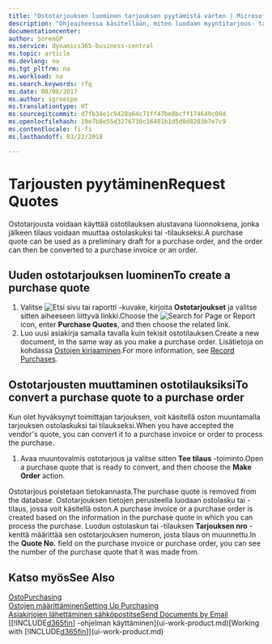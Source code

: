```yaml
---
title: "Ostotarjouksen luominen tarjouksen pyytämistä varten | Microsoft Docs"
description: "Ohjeaiheessa käsitellään, miten luodaan myyntitarjous- tai tarjouspyyntöasiakirja kirjaamaan asiakkaalle tehty tarjous tuotteiden myynnistä tietyin ehdoin."
documentationcenter: 
author: SorenGP
ms.service: dynamics365-business-central
ms.topic: article
ms.devlang: na
ms.tgt_pltfrm: na
ms.workload: na
ms.search.keywords: rfq
ms.date: 08/08/2017
ms.author: sgroespe
ms.translationtype: HT
ms.sourcegitcommit: d7fb34e1c9428a64c71ff47be8bcff174649c00d
ms.openlocfilehash: 19e7b8e55d3276730c16401b1d5d0d8203b7e7c9
ms.contentlocale: fi-fi
ms.lasthandoff: 03/22/2018

---
```

# <a name="request-quotes"></a><span data-ttu-id="d07eb-103">Tarjousten pyytäminen</span><span class="sxs-lookup"><span data-stu-id="d07eb-103">Request Quotes</span></span>
<span data-ttu-id="d07eb-104">Ostotarjousta voidaan käyttää ostotilauksen alustavana luonnoksena, jonka jälkeen tilaus voidaan muuttaa ostolaskuksi tai -tilaukseksi.</span><span class="sxs-lookup"><span data-stu-id="d07eb-104">A purchase quote can be used as a preliminary draft for a purchase order, and the order can then be converted to a purchase invoice or an order.</span></span>


## <a name="to-create-a-purchase-quote"></a><span data-ttu-id="d07eb-105">Uuden ostotarjouksen luominen</span><span class="sxs-lookup"><span data-stu-id="d07eb-105">To create a purchase quote</span></span>
1. <span data-ttu-id="d07eb-106">Valitse ![Etsi sivu tai raportti](media/ui-search/search_small.png "Etsi sivu tai raportti -kuvake") -kuvake, kirjoita **Ostotarjoukset** ja valitse sitten aiheeseen liittyvä linkki.</span><span class="sxs-lookup"><span data-stu-id="d07eb-106">Choose the ![Search for Page or Report](media/ui-search/search_small.png "Search for Page or Report icon") icon, enter **Purchase Quotes**, and then choose the related link.</span></span>
2. <span data-ttu-id="d07eb-107">Luo uusi asiakirja samalla tavalla kuin tekisit ostotilauksen.</span><span class="sxs-lookup"><span data-stu-id="d07eb-107">Create a new document, in the same way as you make a purchase order.</span></span> <span data-ttu-id="d07eb-108">Lisätietoja on kohdassa [Ostojen kirjaaminen](purchasing-how-record-purchases.md).</span><span class="sxs-lookup"><span data-stu-id="d07eb-108">For more information, see [Record Purchases](purchasing-how-record-purchases.md).</span></span>

## <a name="to-convert-a-purchase-quote-to-a-purchase-order"></a><span data-ttu-id="d07eb-109">Ostotarjousten muuttaminen ostotilauksiksi</span><span class="sxs-lookup"><span data-stu-id="d07eb-109">To convert a purchase quote to a purchase order</span></span>
<span data-ttu-id="d07eb-110">Kun olet hyväksynyt toimittajan tarjouksen, voit käsitellä oston muuntamalla tarjouksen ostolaskuksi tai tilaukseksi.</span><span class="sxs-lookup"><span data-stu-id="d07eb-110">When you have accepted the vendor's quote, you can convert it to a purchase invoice or order to process the purchase.</span></span>

1. <span data-ttu-id="d07eb-111">Avaa muuntovalmis ostotarjous ja valitse sitten **Tee tilaus** -toiminto.</span><span class="sxs-lookup"><span data-stu-id="d07eb-111">Open a purchase quote that is ready to convert, and then choose the **Make Order** action.</span></span>

<span data-ttu-id="d07eb-112">Ostotarjous poistetaan tietokannasta.</span><span class="sxs-lookup"><span data-stu-id="d07eb-112">The purchase quote is removed from the database.</span></span> <span data-ttu-id="d07eb-113">Ostotarjouksen tietojen perusteella luodaan ostolasku tai -tilaus, jossa voit käsitellä oston.</span><span class="sxs-lookup"><span data-stu-id="d07eb-113">A purchase invoice or a purchase order is created based on the information in the purchase quote in which you can process the purchase.</span></span> <span data-ttu-id="d07eb-114">Luodun ostolaskun tai -tilauksen **Tarjouksen nro** -kenttä määrittää sen ostotarjouksen numeron, josta tilaus on muunnettu.</span><span class="sxs-lookup"><span data-stu-id="d07eb-114">In the **Quote No.** field on the purchase invoice or purchase order, you can see the number of the purchase quote that it was made from.</span></span>

## <a name="see-also"></a><span data-ttu-id="d07eb-115">Katso myös</span><span class="sxs-lookup"><span data-stu-id="d07eb-115">See Also</span></span>
[<span data-ttu-id="d07eb-116">Osto</span><span class="sxs-lookup"><span data-stu-id="d07eb-116">Purchasing</span></span>](purchasing-manage-purchasing.md)  
[<span data-ttu-id="d07eb-117">Ostojen määrittäminen</span><span class="sxs-lookup"><span data-stu-id="d07eb-117">Setting Up Purchasing</span></span>](purchasing-setup-purchasing.md)  
[<span data-ttu-id="d07eb-118">Asiakirjojen lähettäminen sähköpostitse</span><span class="sxs-lookup"><span data-stu-id="d07eb-118">Send Documents by Email</span></span>](ui-how-send-documents-email.md)  
<span data-ttu-id="d07eb-119">[[!INCLUDE[d365fin](includes/d365fin_md.md)] -ohjelman käyttäminen](ui-work-product.md)</span><span class="sxs-lookup"><span data-stu-id="d07eb-119">[Working with [!INCLUDE[d365fin](includes/d365fin_md.md)]](ui-work-product.md)</span></span>

